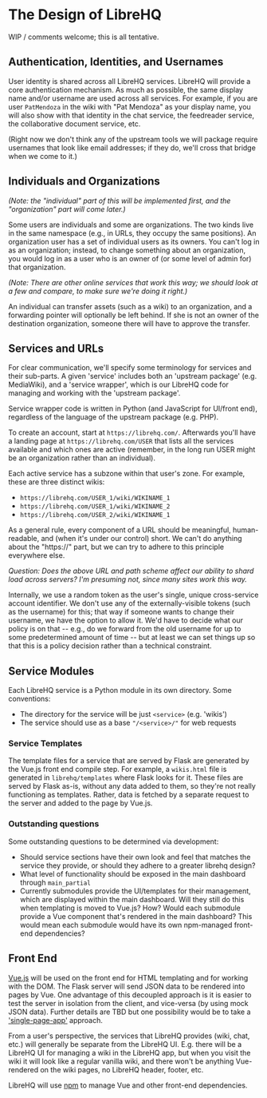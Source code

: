 # The Design of LibreHQ

WIP / comments welcome; this is all tentative.

## Authentication, Identities, and Usernames

User identity is shared across all LibreHQ services.  LibreHQ will
provide a core authentication mechanism.  As much as possible, the
same display name and/or username are used across all services.  For
example, if you are user `PatMendoza` in the wiki with "Pat Mendoza"
as your display name, you will also show with that identity in the
chat service, the feedreader service, the collaborative document
service, etc.

(Right now we don't think any of the upstream tools we will package
require usernames that look like email addresses; if they do, we'll
cross that bridge when we come to it.)

## Individuals and Organizations

_(Note: the "individual" part of this will be implemented first, and
the "organization" part will come later.)_

Some users are individuals and some are organizations.  The two kinds
live in the same namespace (e.g., in URLs, they occupy the same
positions).  An organization user has a set of individual users as its
owners.  You can't log in as an organization; instead, to change
something about an organization, you would log in as a user who is an
owner of (or some level of admin for) that organization.

_(Note: There are other online services that work this way; we should
look at a few and compare, to make sure we're doing it right.)_

An individual can transfer assets (such as a wiki) to an organization,
and a forwarding pointer will optionally be left behind.  If she is
not an owner of the destination organization, someone there will have
to approve the transfer.

## Services and URLs

For clear communication, we'll specify some terminology for services
and their sub-parts.  A given 'service' includes both an 'upstream
package' (e.g. MediaWiki), and a 'service wrapper', which is our
LibreHQ code for managing and working with the 'upstream package'.

Service wrapper code is written in Python (and JavaScript for
UI/front end), regardless of the language of the upstream package
(e.g. PHP).

To create an account, start at `https://librehq.com/`.  Afterwards
you'll have a landing page at `https://librehq.com/USER` that lists
all the services available and which ones are active (remember, in the
long run USER might be an organization rather than an individual).

Each active service has a subzone within that user's zone.  For
example, these are three distinct wikis:

* `https://librehq.com/USER_1/wiki/WIKINAME_1`
* `https://librehq.com/USER_1/wiki/WIKINAME_2`
* `https://librehq.com/USER_2/wiki/WIKINAME_1`

As a general rule, every component of a URL should be meaningful,
human-readable, and (when it's under our control) short.  We can't do
anything about the "https://" part, but we can try to adhere to this
principle everywhere else.

_Question: Does the above URL and path scheme affect our ability to
shard load across servers?  I'm presuming not, since many sites work
this way._

Internally, we use a random token as the user's single, unique
cross-service account identifier.  We don't use any of the
externally-visible tokens (such as the username) for this; that way if
someone wants to change their username, we have the option to allow
it.  We'd have to decide what our policy is on that -- e.g., do we
forward from the old username for up to some predetermined amount of
time -- but at least we can set things up so that this is a policy
decision rather than a technical constraint.

## Service Modules

Each LibreHQ service is a Python module in its own directory. Some
conventions:

* The directory for the service will be just `<service>` (e.g. 'wikis')
* The service should use as a base `"/<service>/"` for web requests

### Service Templates

The template files for a service that are served by Flask are generated
by the Vue.js front end compile step. For example, a `wikis.html` file
is generated in `librehq/templates` where Flask looks for it. These
files are served by Flask as-is, without any data added to them, so
they're not really functioning as templates.  Rather, data is fetched
by a separate request to the server and added to the page by Vue.js.

### Outstanding questions

Some outstanding questions to be determined via development:

* Should service sections have their own look and feel that matches the
  service they provide, or should they adhere to a greater librehq
  design?
* What level of functionality should be exposed in the main dashboard
  through `main_partial`
* Currently submodules provide the UI/templates for their management,
  which are displayed within the main dashboard. Will they still do this
  when templating is moved to Vue.js? How? Would each submodule provide a
  Vue component that's rendered in the main dashboard? This would mean
  each submodule would have its own npm-managed front-end dependencies?

## Front End

[Vue.js](https://vuejs.org/) will be used on the front end for HTML
templating and for working with the DOM.  The Flask server will send
JSON data to be rendered into pages by Vue. One advantage of
this decoupled approach is it is easier to test the server in isolation
from the client, and vice-versa (by using mock JSON data). Further details
are TBD but one possibility would be to take a
['single-page-app'](https://en.wikipedia.org/wiki/Single-page_application)
approach.

From a user's perspective, the services that LibreHQ provides (wiki, chat,
etc.) will generally be separate from the LibreHQ UI. E.g. there will be a
LibreHQ UI for managing a wiki in the LibreHQ app, but when you visit the
wiki it will look like a regular vanilla wiki, and there won't be anything
Vue-rendered on the wiki pages, no LibreHQ header, footer, etc.

LibreHQ will use [npm](https://www.npmjs.com/) to manage Vue and other
front-end dependencies.

